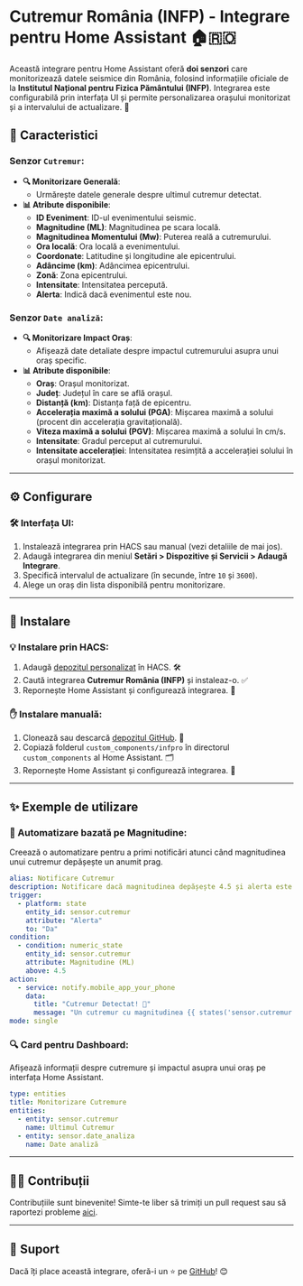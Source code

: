 
# Cutremur România (INFP) - Integrare pentru Home Assistant 🏠🇷🇴

Această integrare pentru Home Assistant oferă **doi senzori** care monitorizează datele seismice din România, folosind informațiile oficiale de la **Institutul Național pentru Fizica Pământului (INFP)**. Integrarea este configurabilă prin interfața UI și permite personalizarea orașului monitorizat și a intervalului de actualizare. 🚀

## 🌟 Caracteristici

### Senzor `Cutremur`:
- **🔍 Monitorizare Generală**:
  - Urmărește datele generale despre ultimul cutremur detectat.
- **📊 Atribute disponibile**:
  - **ID Eveniment**: ID-ul evenimentului seismic.
  - **Magnitudine (ML)**: Magnitudinea pe scara locală.
  - **Magnitudinea Momentului (Mw)**: Puterea reală a cutremurului.
  - **Ora locală**: Ora locală a evenimentului.
  - **Coordonate**: Latitudine și longitudine ale epicentrului.
  - **Adâncime (km)**: Adâncimea epicentrului.
  - **Zonă**: Zona epicentrului.
  - **Intensitate**: Intensitatea percepută.
  - **Alerta**: Indică dacă evenimentul este nou.

### Senzor `Date analiză`:
- **🔍 Monitorizare Impact Oraș**:
  - Afișează date detaliate despre impactul cutremurului asupra unui oraș specific.
- **📊 Atribute disponibile**:
  - **Oraș**: Orașul monitorizat.
  - **Județ**: Județul în care se află orașul.
  - **Distanță (km)**: Distanța față de epicentru.
  - **Accelerația maximă a solului (PGA)**: Mișcarea maximă a solului (procent din accelerația gravitațională).
  - **Viteza maximă a solului (PGV)**: Mișcarea maximă a solului în cm/s.
  - **Intensitate**: Gradul perceput al cutremurului.
  - **Intensitate accelerației**: Intensitatea resimțită a accelerației solului în orașul monitorizat.

---

## ⚙️ Configurare

### 🛠️ Interfața UI:
1. Instalează integrarea prin HACS sau manual (vezi detaliile de mai jos). 
2. Adaugă integrarea din meniul **Setări > Dispozitive și Servicii > Adaugă Integrare**.
3. Specifică intervalul de actualizare (în secunde, între `10` și `3600`).
4. Alege un oraș din lista disponibilă pentru monitorizare.

---

## 🚀 Instalare

### 💡 Instalare prin HACS:
1. Adaugă [depozitul personalizat](https://github.com/cnecrea/infpro) în HACS. 🛠️
2. Caută integrarea **Cutremur România (INFP)** și instaleaz-o. ✅
3. Repornește Home Assistant și configurează integrarea. 🔄

### ✋ Instalare manuală:
1. Clonează sau descarcă [depozitul GitHub](https://github.com/cnecrea/infpro). 📂
2. Copiază folderul `custom_components/infpro` în directorul `custom_components` al Home Assistant. 🗂️
3. Repornește Home Assistant și configurează integrarea. 🔧

---

## ✨ Exemple de utilizare

### 🔔 Automatizare bazată pe Magnitudine:
Creează o automatizare pentru a primi notificări atunci când magnitudinea unui cutremur depășește un anumit prag.

```yaml
alias: Notificare Cutremur
description: Notificare dacă magnitudinea depășește 4.5 și alerta este "Da"
trigger:
  - platform: state
    entity_id: sensor.cutremur
    attribute: "Alerta"
    to: "Da"
condition:
  - condition: numeric_state
    entity_id: sensor.cutremur
    attribute: Magnitudine (ML)
    above: 4.5
action:
  - service: notify.mobile_app_your_phone
    data:
      title: "Cutremur Detectat! 🌋"
      message: "Un cutremur cu magnitudinea {{ states('sensor.cutremur') }} a fost detectat."
mode: single
```

### 🔍 Card pentru Dashboard:
Afișează informații despre cutremure și impactul asupra unui oraș pe interfața Home Assistant.

```yaml
type: entities
title: Monitorizare Cutremure
entities:
  - entity: sensor.cutremur
    name: Ultimul Cutremur
  - entity: sensor.date_analiza
    name: Date analiză
```

---

## 🧑‍💻 Contribuții

Contribuțiile sunt binevenite! Simte-te liber să trimiți un pull request sau să raportezi probleme [aici](https://github.com/cnecrea/infpro/issues).

---

## 🌟 Suport
Dacă îți place această integrare, oferă-i un ⭐ pe [GitHub](https://github.com/cnecrea/infpro/)! 😊

